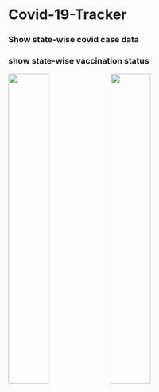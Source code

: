 # Covid-19-Tracker

### Show state-wise covid case data
### show state-wise vaccination status

<img src = "images/stopwatch_home.jpeg" width="40%" float="left"/>
<img src = "images/stopwatch_potrait.jpeg" width="40%" float="left"/>
